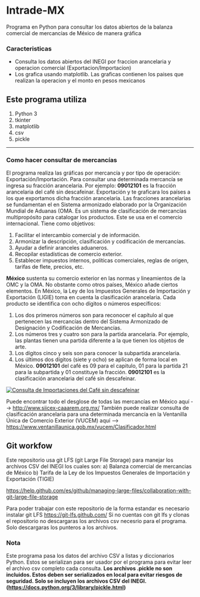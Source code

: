 # Intrade-MX
Programa en Python para consultar los datos abiertos de la balanza comercial de mercancías de México de manera gráfica


### Caracteristicas

- Consulta los datos abiertos del INEGI por fraccion arancelaria y operacion comercial (Exportacion/Importacion)
- Los grafica usando matplotlib. Las graficas contienen los paises que realizan la operacion y el monto en pesos mexicanos


## Este programa utiliza
1. Python 3
2. tkinter
3. matplotlib
4. csv
5. pickle

------------
### Como hacer consultar de mercancías
El programa realiza las gráficas por mercancía y por tipo de operación: Exportación/Importación.
Para consultar una determinada mercancía se ingresa su fracción arancelaria. Por ejemplo: **09012101**  es la fracción arancelaria del café sin descafeinar. Exportación y te graficara los países a los que exportamos dicha fracción arancelaria.
Las fracciones arancelarias se fundamentan el en Sistema armonizado elaborado por la Organización Mundial de Aduanas (OMA. Es un sistema de clasificación de mercancías multipropósito para catalogar los productos. Este se usa en el comercio internacional. Tiene como objetivos:
1. Facilitar el intercambio comercial y de información.
2. Armonizar la descripción, clasificación y codificación de mercancías.
3. Ayudar a definir aranceles aduaneros.
4. Recopilar estadísticas de comercio exterior.
5. Establecer impuestos internos, políticas comerciales, reglas de origen, tarifas de flete, precios, etc.

**México** sustenta su comercio exterior en las normas y lineamientos de la OMC y la OMA. No obstante como otros países, México añade ciertos elementos.  En México, la Ley de los Impuestos Generales de Importación y Exportación (LIGIE) toma en cuenta la clasificación arancelaria. Cada producto se identifica con ocho dígitos o números específicos:
1. Los dos primeros números son para reconocer el capítulo al que pertenecen las mercancías dentro del Sistema Armonizado de Designación y Codificación de Mercancías.
2. Los números tres y cuatro son para la partida arancelaria. Por ejemplo, las  plantas tienen una partida diferente a la que tienen los objetos de arte.
3. Los dígitos cinco y seis son para conocer la subpartida arancelaria.
4. Los últimos dos dígitos (siete y ocho) se aplican de forma local en México.
**09012101** del café es 09 para el capitulo, 01 para la partida 21 para la subpartida y 01 constituye la fracción. **09012101** es la clasificación arancelaria del café sin descafeinar.

[![Consulta de Importaciones del Café sin descafeinar](freeimage "Consulta de Importaciones del Café sin descafeinar")](https://iili.io/JLbjXn.png/ "Consulta de Importaciones del Café sin descafeinar")


Puede encontrar todo el desglose de todas las mercancías en México aquí 
--> http://www.siicex-caaarem.org.mx/
También puede realizar consulta de clasificación arancelaria para una determinada mercancía en la Ventanilla Única de Comercio Exterior (VUCEM) aquí 
--> https://www.ventanillaunica.gob.mx/vucem/Clasificador.html


## Git workfow
Este repositorio usa git LFS (git Large File Storage) para manejar los archivos CSV del INEGI los cuales son: 
	a) Balanza comercial de mercancias de México
	b) Tarifa de la Ley de los Impuestos Generales de Importación y Exportación (TIGIE)

https://help.github.com/es/github/managing-large-files/collaboration-with-git-large-file-storage

Para poder trabajar con este repositorio de la forma estandar es necesario instalar git LFS
https://git-lfs.github.com/
Si no cuentas con git lfs y clonas el repositorio no descargaras los archivos csv necesrio para el programa. Solo descargaras los punteros a los archivos.

### Nota
Este programa pasa los datos del archivo CSV a listas y diccionarios Python. Estos se serializan para ser usador por el programa para evitar leer el archivo csv completo cada consulta.
**Los archivos .pickle no son incluidos. Estos deben ser serializados en local para evitar riesgos de seguridad. Solo se incluyen los archivos CSV del INEGI. (https://docs.python.org/3/library/pickle.html)**